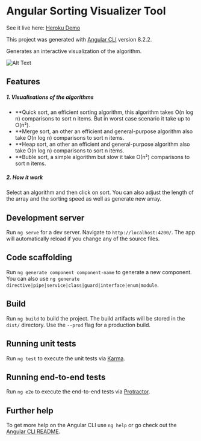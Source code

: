 # Angular Sorting Visualizer Tool

See it live here: [Heroku Demo](https://ng8-sorting-visualizer.herokuapp.com/)

This project was generated with [Angular CLI](https://github.com/angular/angular-cli) version 8.2.2.

Generates an interactive visualization of the algorithm.

![Alt Text](https://media.giphy.com/media/cKVkHxEG3hyBCNs5mh/source.gif)

## Features

##### 1. Visualisations of the algorithms

- **Quick sort, an efficient sorting algorithm, this algorithm takes O(n log n) comparisons to sort n items. But in worst case scenario it take up to O(n²).
- **Merge sort, an other an efficient and general-purpose algorithm also take O(n log n) comparisons to sort n items.
- **Heap sort, an other an efficient and general-purpose algorithm also take O(n log n) comparisons to sort n items.
- **Buble sort, a simple algorithm but slow it take О(n²) comparisons to sort n items.

##### 2. How it work

Select an algorithm and then click on sort. You can also adjust the length of the array and the sorting speed as well as generate new array.

## Development server

Run `ng serve` for a dev server. Navigate to `http://localhost:4200/`. The app will automatically reload if you change any of the source files.

## Code scaffolding

Run `ng generate component component-name` to generate a new component. You can also use `ng generate directive|pipe|service|class|guard|interface|enum|module`.

## Build

Run `ng build` to build the project. The build artifacts will be stored in the `dist/` directory. Use the `--prod` flag for a production build.

## Running unit tests

Run `ng test` to execute the unit tests via [Karma](https://karma-runner.github.io).

## Running end-to-end tests

Run `ng e2e` to execute the end-to-end tests via [Protractor](http://www.protractortest.org/).

## Further help

To get more help on the Angular CLI use `ng help` or go check out the [Angular CLI README](https://github.com/angular/angular-cli/blob/master/README.md).
